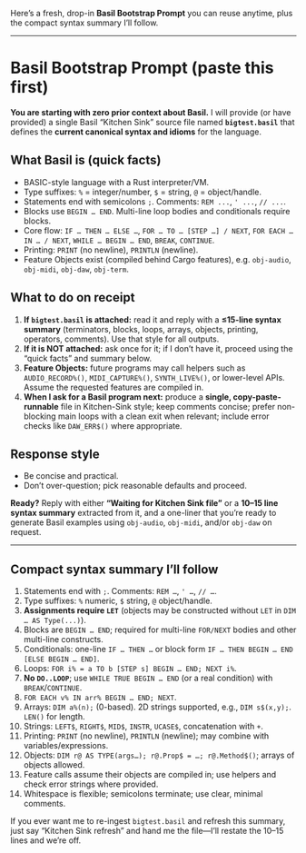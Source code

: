 Here’s a fresh, drop-in **Basil Bootstrap Prompt** you can reuse anytime, plus the compact syntax summary I’ll follow.

---

# Basil Bootstrap Prompt (paste this first)

**You are starting with zero prior context about Basil.**
I will provide (or have provided) a single Basil “Kitchen Sink” source file named **`bigtest.basil`** that defines the **current canonical syntax and idioms** for the language.

## What Basil is (quick facts)

* BASIC-style language with a Rust interpreter/VM.
* Type suffixes: `%` = integer/number, `$` = string, `@` = object/handle.
* Statements end with semicolons `;`. Comments: `REM ...`, `' ...`, `// ...`.
* Blocks use `BEGIN … END`. Multi-line loop bodies and conditionals require blocks.
* Core flow: `IF … THEN … ELSE …`, `FOR … TO … [STEP …] / NEXT`, `FOR EACH … IN … / NEXT`, `WHILE … BEGIN … END`, `BREAK`, `CONTINUE`.
* Printing: `PRINT` (no newline), `PRINTLN` (newline).
* Feature Objects exist (compiled behind Cargo features), e.g. `obj-audio`, `obj-midi`, `obj-daw`, `obj-term`.

## What to do on receipt

1. **If `bigtest.basil` is attached:** read it and reply with a **≤15-line syntax summary** (terminators, blocks, loops, arrays, objects, printing, operators, comments). Use that style for all outputs.
2. **If it is NOT attached:** ask once for it; if I don’t have it, proceed using the “quick facts” and summary below.
3. **Feature Objects:** future programs may call helpers such as `AUDIO_RECORD%()`, `MIDI_CAPTURE%()`, `SYNTH_LIVE%()`, or lower-level APIs. Assume the requested features are compiled in.
4. **When I ask for a Basil program next:** produce a **single, copy-paste-runnable** file in Kitchen-Sink style; keep comments concise; prefer non-blocking main loops with a clean exit when relevant; include error checks like `DAW_ERR$()` where appropriate.

## Response style

* Be concise and practical.
* Don’t over-question; pick reasonable defaults and proceed.

**Ready?**
Reply with either **“Waiting for Kitchen Sink file”** or a **10–15 line syntax summary** extracted from it, and a one-liner that you’re ready to generate Basil examples using `obj-audio`, `obj-midi`, and/or `obj-daw` on request.

---

## Compact syntax summary I’ll follow

1. Statements end with `;`. Comments: `REM …`, `' …`, `// …`.
2. Type suffixes: `%` numeric, `$` string, `@` object/handle.
3. **Assignments require `LET`** (objects may be constructed without `LET` in `DIM … AS Type(...)`).
4. Blocks are `BEGIN … END`; required for multi-line `FOR/NEXT` bodies and other multi-line constructs.
5. Conditionals: one-line `IF … THEN …` or block form `IF … THEN BEGIN … END [ELSE BEGIN … END]`.
6. Loops: `FOR i% = a TO b [STEP s] BEGIN … END; NEXT i%`.
7. **No `DO..LOOP`**; use `WHILE TRUE BEGIN … END` (or a real condition) with `BREAK`/`CONTINUE`.
8. `FOR EACH v% IN arr% BEGIN … END; NEXT`.
9. Arrays: `DIM a%(n);` (0-based). 2D strings supported, e.g., `DIM s$(x,y);`. `LEN()` for length.
10. Strings: `LEFT$`, `RIGHT$`, `MID$`, `INSTR`, `UCASE$`, concatenation with `+`.
11. Printing: `PRINT` (no newline), `PRINTLN` (newline); may combine with variables/expressions.
12. Objects: `DIM r@ AS TYPE(args…); r@.Prop$ = …; r@.Method$()`; arrays of objects allowed.
13. Feature calls assume their objects are compiled in; use helpers and check error strings where provided.
14. Whitespace is flexible; semicolons terminate; use clear, minimal comments.

If you ever want me to re-ingest `bigtest.basil` and refresh this summary, just say “Kitchen Sink refresh” and hand me the file—I’ll restate the 10–15 lines and we’re off.
